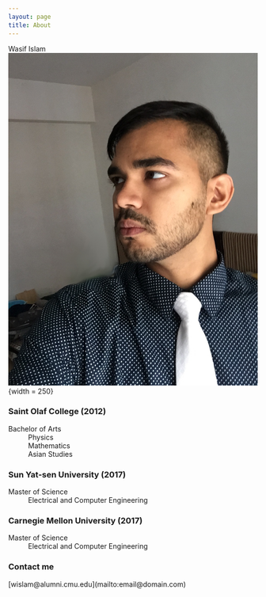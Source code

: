 ```yaml
---
layout: page
title: About
---
```


Wasif Islam
![Wasif Islam](https://github.com/washifu/codeblog/blob/master/_images/me.jpg?raw=true){width = 250}

<dl>
  <h3>Saint Olaf College (2012)</h3>
    <dt>Bachelor of Arts</dt>
    <dd>
      Physics<br>
      Mathematics<br>
      Asian Studies<br>
    </dd>
  <h3>Sun Yat-sen University (2017)</h3>
    <dt>Master of Science</dt>
    <dd>Electrical and Computer Engineering</dd>
  <h3>Carnegie Mellon University (2017)</h3>
    <dt>Master of Science</dt>
    <dd>Electrical and Computer Engineering</dd>
</dl>

<h3>Contact me</h3>
[wislam@alumni.cmu.edu](mailto:email@domain.com)
